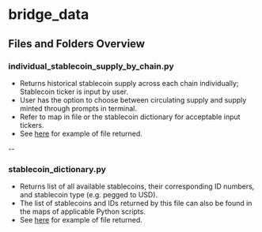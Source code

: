 # bridge_data

## Files and Folders Overview

### individual_stablecoin_supply_by_chain.py

- Returns historical stablecoin supply across each chain individually; Stablecoin ticker is input by user.
- User has the option to choose between circulating supply and supply minted through prompts in terminal.
- Refer to map in file or the stablecoin dictionary for acceptable input tickers.
- See [here]() for example of file returned.

--

### stablecoin_dictionary.py

- Returns list of all available stablecoins, their corresponding ID numbers, and stablecoin type (e.g. pegged to USD).
- The list of stablecoins and IDs returned by this file can also be found in the maps of applicable Python scripts.
- See [here]() for example of file returned.

